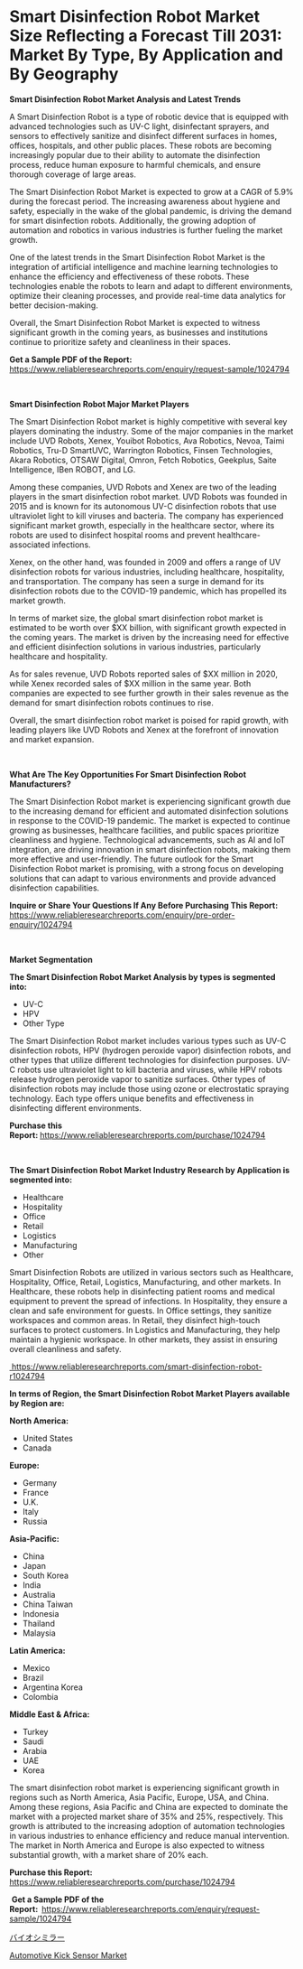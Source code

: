 <p><h1>Smart Disinfection Robot Market Size Reflecting a Forecast Till 2031: Market By Type, By Application and By Geography</h1></p><p><strong>Smart Disinfection Robot Market Analysis and Latest Trends</strong></p>
<p><p>A Smart Disinfection Robot is a type of robotic device that is equipped with advanced technologies such as UV-C light, disinfectant sprayers, and sensors to effectively sanitize and disinfect different surfaces in homes, offices, hospitals, and other public places. These robots are becoming increasingly popular due to their ability to automate the disinfection process, reduce human exposure to harmful chemicals, and ensure thorough coverage of large areas.</p><p>The Smart Disinfection Robot Market is expected to grow at a CAGR of 5.9% during the forecast period. The increasing awareness about hygiene and safety, especially in the wake of the global pandemic, is driving the demand for smart disinfection robots. Additionally, the growing adoption of automation and robotics in various industries is further fueling the market growth.</p><p>One of the latest trends in the Smart Disinfection Robot Market is the integration of artificial intelligence and machine learning technologies to enhance the efficiency and effectiveness of these robots. These technologies enable the robots to learn and adapt to different environments, optimize their cleaning processes, and provide real-time data analytics for better decision-making.</p><p>Overall, the Smart Disinfection Robot Market is expected to witness significant growth in the coming years, as businesses and institutions continue to prioritize safety and cleanliness in their spaces.</p></p>
<p><strong>Get a Sample PDF of the Report:&nbsp;</strong> <a href="https://www.reliableresearchreports.com/enquiry/request-sample/1024794">https://www.reliableresearchreports.com/enquiry/request-sample/1024794</a></p>
<p>&nbsp;</p>
<p><strong>Smart Disinfection Robot Major Market Players</strong></p>
<p><p>The Smart Disinfection Robot market is highly competitive with several key players dominating the industry. Some of the major companies in the market include UVD Robots, Xenex, Youibot Robotics, Ava Robotics, Nevoa, Taimi Robotics, Tru-D SmartUVC, Warrington Robotics, Finsen Technologies, Akara Robotics, OTSAW Digital, Omron, Fetch Robotics, Geekplus, Saite Intelligence, IBen ROBOT, and LG.</p><p>Among these companies, UVD Robots and Xenex are two of the leading players in the smart disinfection robot market. UVD Robots was founded in 2015 and is known for its autonomous UV-C disinfection robots that use ultraviolet light to kill viruses and bacteria. The company has experienced significant market growth, especially in the healthcare sector, where its robots are used to disinfect hospital rooms and prevent healthcare-associated infections.</p><p>Xenex, on the other hand, was founded in 2009 and offers a range of UV disinfection robots for various industries, including healthcare, hospitality, and transportation. The company has seen a surge in demand for its disinfection robots due to the COVID-19 pandemic, which has propelled its market growth.</p><p>In terms of market size, the global smart disinfection robot market is estimated to be worth over $XX billion, with significant growth expected in the coming years. The market is driven by the increasing need for effective and efficient disinfection solutions in various industries, particularly healthcare and hospitality.</p><p>As for sales revenue, UVD Robots reported sales of $XX million in 2020, while Xenex recorded sales of $XX million in the same year. Both companies are expected to see further growth in their sales revenue as the demand for smart disinfection robots continues to rise.</p><p>Overall, the smart disinfection robot market is poised for rapid growth, with leading players like UVD Robots and Xenex at the forefront of innovation and market expansion.</p></p>
<p>&nbsp;</p>
<p><strong>What Are The Key Opportunities For Smart Disinfection Robot Manufacturers?</strong></p>
<p><p>The Smart Disinfection Robot market is experiencing significant growth due to the increasing demand for efficient and automated disinfection solutions in response to the COVID-19 pandemic. The market is expected to continue growing as businesses, healthcare facilities, and public spaces prioritize cleanliness and hygiene. Technological advancements, such as AI and IoT integration, are driving innovation in smart disinfection robots, making them more effective and user-friendly. The future outlook for the Smart Disinfection Robot market is promising, with a strong focus on developing solutions that can adapt to various environments and provide advanced disinfection capabilities.</p></p>
<p><strong>Inquire or Share Your Questions If Any Before Purchasing This Report:</strong> <a href="https://www.reliableresearchreports.com/enquiry/pre-order-enquiry/1024794">https://www.reliableresearchreports.com/enquiry/pre-order-enquiry/1024794</a></p>
<p>&nbsp;</p>
<p><strong>Market Segmentation</strong></p>
<p><strong>The Smart Disinfection Robot Market Analysis by types is segmented into:</strong></p>
<p><ul><li>UV-C</li><li>HPV</li><li>Other Type</li></ul></p>
<p><p>The Smart Disinfection Robot market includes various types such as UV-C disinfection robots, HPV (hydrogen peroxide vapor) disinfection robots, and other types that utilize different technologies for disinfection purposes. UV-C robots use ultraviolet light to kill bacteria and viruses, while HPV robots release hydrogen peroxide vapor to sanitize surfaces. Other types of disinfection robots may include those using ozone or electrostatic spraying technology. Each type offers unique benefits and effectiveness in disinfecting different environments.</p></p>
<p><strong>Purchase this Report:&nbsp;</strong><a href="https://www.reliableresearchreports.com/purchase/1024794">https://www.reliableresearchreports.com/purchase/1024794</a></p>
<p>&nbsp;</p>
<p><strong>The Smart Disinfection Robot Market Industry Research by Application is segmented into:</strong></p>
<p><ul><li>Healthcare</li><li>Hospitality</li><li>Office</li><li>Retail</li><li>Logistics</li><li>Manufacturing</li><li>Other</li></ul></p>
<p><p>Smart Disinfection Robots are utilized in various sectors such as Healthcare, Hospitality, Office, Retail, Logistics, Manufacturing, and other markets. In Healthcare, these robots help in disinfecting patient rooms and medical equipment to prevent the spread of infections. In Hospitality, they ensure a clean and safe environment for guests. In Office settings, they sanitize workspaces and common areas. In Retail, they disinfect high-touch surfaces to protect customers. In Logistics and Manufacturing, they help maintain a hygienic workspace. In other markets, they assist in ensuring overall cleanliness and safety.</p></p>
<p><a href="https://www.reliableresearchreports.com/smart-disinfection-robot-r1024794">&nbsp;https://www.reliableresearchreports.com/smart-disinfection-robot-r1024794</a></p>
<p><strong>In terms of Region, the Smart Disinfection Robot Market Players available by Region are:</strong></p>
<p>
    <p> <strong> North America: </strong>
        <ul>
            <li>United States</li>
            <li>Canada</li>
        </ul>
        </p> 
    <p> <strong> Europe: </strong>
        <ul>
            <li>Germany</li>
            <li>France</li>
            <li>U.K.</li>
            <li>Italy</li>
            <li>Russia</li>
        </ul>
        </p> 
    <p> <strong> Asia-Pacific: </strong>
        <ul>
            <li>China</li>
            <li>Japan</li>
            <li>South Korea</li>
            <li>India</li>
            <li>Australia</li>
            <li>China Taiwan</li>
            <li>Indonesia</li>
            <li>Thailand</li>
            <li>Malaysia</li>
        </ul>
        </p> 
    <p> <strong> Latin America: </strong>
        <ul>
            <li>Mexico</li>
            <li>Brazil</li>
            <li>Argentina Korea</li>
            <li>Colombia</li>
        </ul>
        </p> 
    <p> <strong> Middle East & Africa: </strong>
        <ul>
            <li>Turkey</li>
            <li>Saudi</li>
            <li>Arabia</li>
            <li>UAE</li>
            <li>Korea</li>
        </ul>
    </p>
    </p>
<p><p>The smart disinfection robot market is experiencing significant growth in regions such as North America, Asia Pacific, Europe, USA, and China. Among these regions, Asia Pacific and China are expected to dominate the market with a projected market share of 35% and 25%, respectively. This growth is attributed to the increasing adoption of automation technologies in various industries to enhance efficiency and reduce manual intervention. The market in North America and Europe is also expected to witness substantial growth, with a market share of 20% each.</p></p>
<p><strong>Purchase this Report: </strong><a href="https://www.reliableresearchreports.com/purchase/1024794">https://www.reliableresearchreports.com/purchase/1024794</a></p>
<p>&nbsp;<strong>Get a Sample PDF of the Report:&nbsp;&nbsp;</strong><a href="https://www.reliableresearchreports.com/enquiry/request-sample/1024794">https://www.reliableresearchreports.com/enquiry/request-sample/1024794</a></p>
<p><strong></strong></p>
<p><p><a href="https://github.com/zekaoe592392/Market-Research-Report-List-2/blob/main/359295156594.md">バイオシミラー</a></p><p><a href="https://github.com/RickHolmes3/Market-Research-Report-List-4/blob/main/automotive-kick-sensor-market.md">Automotive Kick Sensor Market</a></p></p>